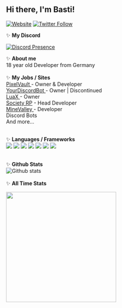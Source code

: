 <h2> Hi there, I'm Basti! </h2>

[![Website](https://img.shields.io/website?label=bastih18.dev&style=for-the-badge&url=https%3A%2F%2Fbastih18.dev)](https://bastih18.dev)
[![Twitter Follow](https://img.shields.io/twitter/follow/bastih18?color=1DA1F2&logo=twitter&style=for-the-badge)](https://twitter.com/intent/follow?original_referer=https%3A%2F%2Fgithub.com%2FBastih18&screen_name=Bastih18)

✨ **My Discord** <br>

[![Discord Presence](https://lanyard.cnrad.dev/api/273797150880563201)](https://discord.com/users/273797150880563201)

✨ **About me** <br>
18 year old Developer from Germany
<br>
<br>
✨ **My Jobs / Sites** <br>
<a href="https://pixelvault.co">PixelVault </a> - Owner & Developer <br>
<a href="https://yourdiscordbot.com">YourDiscordBot </a>- Owner | Discontinued <br>
<a href="https://luax.xyz">LuaX </a> - Owner <br>
<a href="https://society-rp.de">Society RP</a> - Head Developer <br>
<a href="https://minevalley.eu">MineValley </a> - Developer <br>
Discord Bots<br>
And more... <br>
<br>

✨ **Languages / Frameworks** <br>
<img src="https://img.shields.io/badge/-HTML-blue?style=for-the-badge&logo=html5&logoColor=white"/> <img src="https://img.shields.io/badge/-PHP-blue?style=for-the-badge&logo=PHP&logoColor=white"/> <img src="https://img.shields.io/badge/-JAVASCRIPT-blue?style=for-the-badge&logo=javascript&logoColor=white"/> <img src="https://img.shields.io/badge/-MYSQL-blue?style=for-the-badge&logo=mysql&logoColor=white"/> <img src="https://img.shields.io/badge/-MARIADB-blue?style=for-the-badge&logo=mariadb&logoColor=white"/> <img src="https://img.shields.io/badge/-JAVA-blue?style=for-the-badge&logo=java&logoColor=white"/> <img src="https://img.shields.io/badge/-NODE.JS-blue?style=for-the-badge&logo=node.js&logoColor=white"/>
<br>
<br>

✨ **Github Stats** <br>
![Github stats](https://github-readme-stats.vercel.app/api?username=bastih18&show_icons=true&hide_border=true&count_private=true&include_all_commits=true&bg_color=ffffff00&hide_title=true)
<br> <br>
✨ **All Time Stats** <br>
<div>
<img height="300" src="https://wakatime.com/share/@6b3736a7-e0cc-4eb6-a55d-291a11d4e484/c59ba575-a1f4-46da-a9f4-da4f43e34a1d.png" />
</div>
